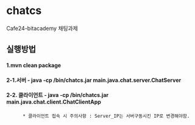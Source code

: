 # chatcs
Cafe24-bitacademy 채팅과제

## 실행방법
#### 1.mvn clean package
#### 2-1.서버 - java -cp /bin/chatcs.jar main.java.chat.server.ChatServer
#### 2-2. 클라이언트 - java -cp /bin/chatcs.jar main.java.chat.client.ChatClientApp
          * 클라이언트 접속 시 주의사항 : Server_IP는 서버구동시킨 IP로 변경해야함. 
